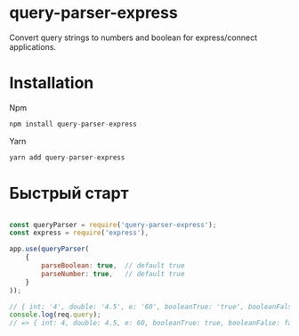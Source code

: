 # query-parser-express

Convert query strings to numbers and boolean for express/connect applications.

# Installation

Npm
```javascript
npm install query-parser-express
```

Yarn
```javascript
yarn add query-parser-express
```

# Быстрый старт

```javascript

const queryParser = require('query-parser-express');
const express = require('express'),

app.use(queryParser(
    {
        parseBoolean: true,  // default true
        parseNumber: true,   // default true
    }
));

// { int: '4', double: '4.5', e: '60', booleanTrue: 'true', booleanFalse: 'false', object: { int:'4' } }
console.log(req.query);
// => { int: 4, double: 4.5, e: 60, booleanTrue: true, booleanFalse: false, object: { int:4 } }

```

